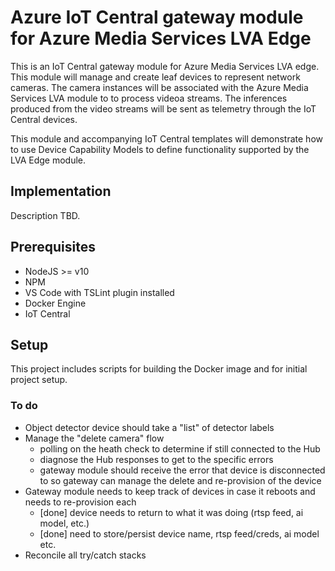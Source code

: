 # Azure IoT Central gateway module for Azure Media Services LVA Edge
This is an IoT Central gateway module for Azure Media Services LVA edge. This module will manage and create leaf devices to represent network cameras. The camera instances will be associated with the Azure Media Services LVA module to to process videoa streams. The inferences produced from the video streams will be sent as telemetry through the IoT Central devices.

This module and accompanying IoT Central templates will demonstrate how to use Device Capability Models to define functionality supported by the LVA Edge module.

## Implementation
Description TBD.

## Prerequisites
* NodeJS >= v10
* NPM
* VS Code with TSLint plugin installed
* Docker Engine
* IoT Central

## Setup
This project includes scripts for building the Docker image and for initial project setup.

### To do
* Object detector device should take a "list" of detector labels
* Manage the "delete camera" flow
  - polling on the heath check to determine if still connected to the Hub
  - diagnose the Hub responses to get to the specific errors
  - gateway module should receive the error that device is disconnected to so gateway can manage the delete and re-provision of the device
* Gateway module needs to keep track of devices in case it reboots and needs to re-provision each
  - [done] device needs to return to what it was doing (rtsp feed, ai model, etc.)
  - [done] need to store/persist device name, rtsp feed/creds, ai model etc.
* Reconcile all try/catch stacks
